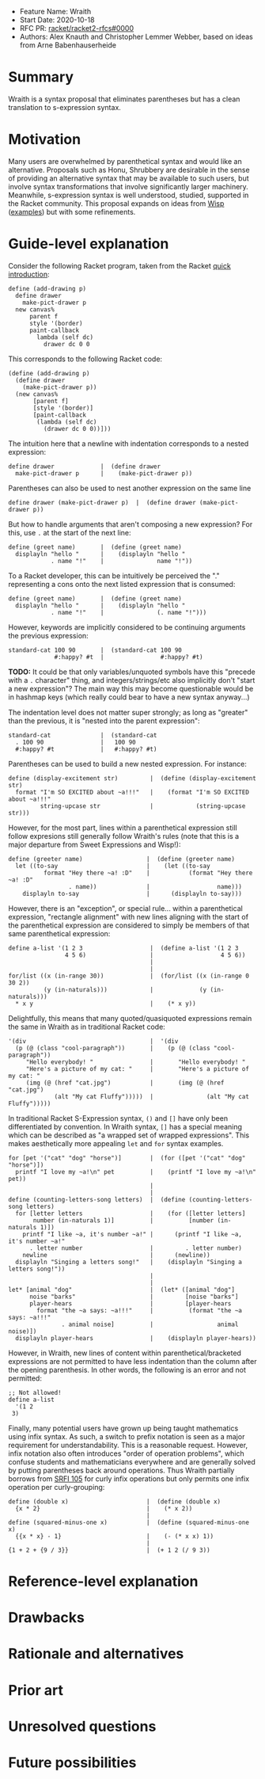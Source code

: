 - Feature Name: Wraith
- Start Date: 2020-10-18
- RFC PR: [racket/racket2-rfcs#0000](https://github.com/racket/racket2-rfcs/pull/0000)
- Authors: Alex Knauth and Christopher Lemmer Webber, based on ideas from Arne Babenhauserheide

# Summary
[summary]: #summary

Wraith is a syntax proposal that eliminates parentheses but has a clean translation to s-expression syntax.

# Motivation
[motivation]: #motivation

Many users are overwhelmed by parenthetical syntax and would like an alternative.  Proposals such as Honu, Shrubbery are desirable in the sense of providing an alternative syntax that may be available to such users, but involve syntax transformations that involve significantly larger machinery.  Meanwhile, s-expression syntax is well understood, studied, supported in the Racket community.  This proposal expands on ideas from [Wisp](http://srfi.schemers.org/srfi-119/srfi-119.html) ([examples](https://dustycloud.org/blog/wisp-lisp-alternative/)) but with some refinements.

<!-- TODO: Expand -->

# Guide-level explanation
[guide-level-explanation]: #guide-level-explanation

Consider the following Racket program, taken from the Racket
[quick introduction](https://docs.racket-lang.org/quick/index.html):

``` racket
define (add-drawing p)
  define drawer
    make-pict-drawer p
  new canvas%
      parent f
      style '(border)
      paint-callback
        lambda (self dc)
          drawer dc 0 0
```

This corresponds to the following Racket code:

``` racket
(define (add-drawing p)
  (define drawer
    (make-pict-drawer p))
  (new canvas%
       [parent f]
       [style '(border)]
       [paint-callback
        (lambda (self dc)
          (drawer dc 0 0))]))
```

The intuition here that a newline with indentation corresponds to
a nested expression:

``` racket
define drawer             |  (define drawer
  make-pict-drawer p      |    (make-pict-drawer p))
```

Parentheses can also be used to nest another expression on the same line

``` racket
define drawer (make-pict-drawer p)  |  (define drawer (make-pict-drawer p))
```

But how to handle arguments that aren't composing a new expression?
For this, use `.` at the start of the next line:

``` racket
define (greet name)       |  (define (greet name)
  displayln "hello "      |    (displayln "hello "
            . name "!"    |               name "!"))
```

To a Racket developer, this can be intuitively be perceived the "."
representing a cons onto the next listed expression that is consumed:

``` racket
define (greet name)       |  (define (greet name)
  displayln "hello "      |    (displayln "hello "
            . name "!"    |               (. name "!")))
```

However, keywords are implicitly considered to be continuing arguments
the previous expression:

``` racket
standard-cat 100 90       |  (standard-cat 100 90
             #:happy? #t  |                #:happy? #t)
```

**TODO:** It could be that only variables/unquoted symbols have this
"precede with a `.` character" thing, and integers/strings/etc also
implicitly don't "start a new expression"?  The main way this may
become questionable would be in hashmap keys (which really could bear
to have a new syntax anyway...)

The indentation level does not matter super strongly; as long as
"greater" than the previous, it is "nested into the parent
expression":

``` racket
standard-cat              |  (standard-cat
  . 100 90                |   100 90
  #:happy? #t             |   #:happy? #t)
```

Parentheses can be used to build a new nested expression.  For
instance:

``` racket
define (display-excitement str)         |  (define (display-excitement str)
  format "I'm SO EXCITED about ~a!!!"   |    (format "I'm SO EXCITED about ~a!!!"
         string-upcase str              |            (string-upcase str)))
```

However, for the most part, lines within a parenthetical expression still
follow expresions still generally follow Wraith's rules
(note that this is a major departure from Sweet Expressions and Wisp!):

``` racket
define (greeter name)                  |  (define (greeter name)
  let ((to-say                         |    (let ((to-say
          format "Hey there ~a! :D"    |           (format "Hey there ~a! :D"
                 . name))              |                   name)))
    displayln to-say                   |      (displayln to-say)))
```

However, there is an "exception", or special rule...
within a parenthetical expression, "rectangle alignment" with new lines
aligning with the start of the parenthetical expression are considered
to simply be members of that same parenthetical expression:

``` racket
define a-list '(1 2 3                   |  (define a-list '(1 2 3
                4 5 6)                  |                   4 5 6))
                                        |
                                        |
for/list ((x (in-range 30))             |  (for/list ((x (in-range 0 30 2))
          (y (in-naturals)))            |             (y (in-naturals)))
  * x y                                 |    (* x y))
```

Delightfully, this means that many quoted/quasiquoted expressions
remain the same in Wraith as in traditional Racket code:

``` racket
'(div                                   |  '(div
  (p (@ (class "cool-paragraph"))       |    (p (@ (class "cool-paragraph"))
     "Hello everybody! "                |       "Hello everybody! "
     "Here's a picture of my cat: "     |       "Here's a picture of my cat: "
     (img (@ (href "cat.jpg")           |       (img (@ (href "cat.jpg")
             (alt "My cat Fluffy")))))  |               (alt "My cat Fluffy")))))
```

In traditional Racket S-Expression syntax, `()` and `[]` have only
been differentiated by convention.
In Wraith syntax, `[]` has a special meaning which can be described
as "a wrapped set of wrapped expressions".
This makes aesthetically more appealing `let` and `for` syntax examples.

``` racket
for [pet '("cat" "dog" "horse")]        |  (for ([pet '("cat" "dog" "horse")])
  printf "I love my ~a!\n" pet          |    (printf "I love my ~a!\n" pet))
                                        |
                                        |
define (counting-letters-song letters)  |  (define (counting-letters-song letters)
  for [letter letters                   |    (for ([letter letters]
       number (in-naturals 1)]          |          [number (in-naturals 1)])
    printf "I like ~a, it's number ~a!" |      (printf "I like ~a, it's number ~a!"
      . letter number                   |         . letter number)
    newline                             |      (newline))
  displayln "Singing a letters song!"   |    (displayln "Singing a letters song!"))
                                        |
                                        |
let* [animal "dog"                      |  (let* ([animal "dog"]
      noise "barks"                     |         [noise "barks"]
      player-hears                      |         [player-hears
        format "the ~a says: ~a!!!"     |          (format "the ~a says: ~a!!!"
               . animal noise]          |                  animal noise)])
  displayln player-hears                |    (displayln player-hears))
```

However, in Wraith, new lines of content within parenthetical/bracketed
expressions are not permitted to have less indentation than the column
after the opening parenthesis.
In other words, the following is an error and not permitted:

``` racket
;; Not allowed!
define a-list
  '(1 2
 3)
```

Finally, many potential users have grown up being taught mathematics
using infix syntax.  As such, a switch to prefix notation is seen as a
major requirement for understandability.  This is a reasonable
request.  However, infix notation also often introduces "order of
operation problems", which confuse students and mathematicians
everywhere and are generally solved by putting parentheses back around
operations.  Thus Wraith partially borrows from
[SRFI 105](https://srfi.schemers.org/srfi-105/srfi-105.html)
for curly infix operations but only permits one infix operation
per curly-grouping:

``` racket
define (double x)                      |  (define (double x)
  {x * 2}                              |    (* x 2))
                                       |
define (squared-minus-one x)           |  (define (squared-minus-one x)
  {{x * x} - 1}                        |    (- (* x x) 1))
                                       |
{1 + 2 + {9 / 3}}                      |  (+ 1 2 (/ 9 3))
```

# Reference-level explanation
[reference-level-explanation]: #reference-level-explanation

<!-- This is the technical portion of the RFC. Explain the design in sufficient detail that: -->

<!-- - Its interaction with other features is clear. -->
<!-- - It is reasonably clear how the feature would be implemented. -->
<!-- - Corner cases are dissected by example. -->

<!-- The section should return to the examples given in the previous section, and explain more fully how the detailed proposal makes those examples work. -->

# Drawbacks
[drawbacks]: #drawbacks

<!-- Why should we *not* do this? -->

# Rationale and alternatives
[rationale-and-alternatives]: #rationale-and-alternatives

<!-- - Why is this design the best in the space of possible designs? -->
<!-- - What other designs have been considered and what is the rationale for not choosing them? -->
<!-- - What is the impact of not doing this? -->

# Prior art
[prior-art]: #prior-art

<!-- Discuss prior art, both the good and the bad, in relation to this proposal. -->
<!-- A few examples of what this can include are: -->

<!-- - For language, library, cargo, tools, and compiler proposals: Does this feature exist in other programming languages and what experience have their community had? -->
<!-- - For community proposals: Is this done by some other community and what were their experiences with it? -->
<!-- - For other teams: What lessons can we learn from what other communities have done here? -->
<!-- - Papers: Are there any published papers or great posts that discuss this? If you have some relevant papers to refer to, this can serve as a more detailed theoretical background. -->

<!-- This section is intended to encourage you as an author to think about the lessons from other languages, provide readers of your RFC with a fuller picture. -->
<!-- If there is no prior art, that is fine - your ideas are interesting to us whether they are brand new or if it is an adaptation from other languages. -->

<!-- Note that while precedent set by other languages is some motivation, it does not on its own motivate an RFC. -->
<!-- Please also take into consideration that Racket sometimes intentionally diverges from common language features. -->

# Unresolved questions
[unresolved-questions]: #unresolved-questions

<!-- - What parts of the design do you expect to resolve through the RFC process before this gets merged? -->
<!-- - What parts of the design do you expect to resolve through the implementation of this feature before stabilization? -->
<!-- - What related issues do you consider out of scope for this RFC that could be addressed in the future independently of the solution that comes out of this RFC? -->

# Future possibilities
[future-possibilities]: #future-possibilities

<!-- Think about what the natural extension and evolution of your proposal would -->
<!-- be and how it would affect the language and project as a whole in a holistic -->
<!-- way. Try to use this section as a tool to more fully consider all possible -->
<!-- interactions with the project and language in your proposal. -->
<!-- Also consider how the this all fits into the roadmap for the project -->
<!-- and of the relevant sub-team. -->

<!-- This is also a good place to "dump ideas", if they are out of scope for the -->
<!-- RFC you are writing but otherwise related. -->

<!-- If you have tried and cannot think of any future possibilities, -->
<!-- you may simply state that you cannot think of anything. -->

<!-- Note that having something written down in the future-possibilities section -->
<!-- is not a reason to accept the current or a future RFC; such notes should be -->
<!-- in the section on motivation or rationale in this or subsequent RFCs. -->
<!-- The section merely provides additional information. -->
